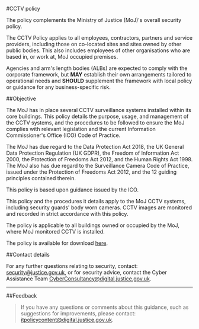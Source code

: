 #CCTV policy

The policy complements the Ministry of Justice (MoJ)'s overall security policy.

The CCTV Policy applies to all employees, contractors, partners and service providers, including those on co-located sites and sites owned by other public bodies. This also includes employees of other organisations who are based in, or work at, MoJ occupied premises.

Agencies and arm's length bodies (ALBs) are expected to comply with the corporate framework, but **MAY** establish their own arrangements tailored to operational needs and **SHOULD** supplement the framework with local policy or guidance for any business-specific risk.

##Objective

The MoJ has in place several CCTV surveillance systems installed within its core buildings. This policy details the purpose, usage, and management of the CCTV systems, and the procedures to be followed to ensure the MoJ complies with relevant legislation and the current Information Commissioner's Office (ICO) Code of Practice.

The MoJ has due regard to the Data Protection Act 2018, the UK General Data Protection Regulation (UK GDPR), the Freedom of Information Act 2000, the Protection of Freedoms Act 2012, and the Human Rights Act 1998. The MoJ also has due regard to the Surveillance Camera Code of Practice, issued under the Protection of Freedoms Act 2012, and the 12 guiding principles contained therein.

This policy is based upon guidance issued by the ICO.

This policy and the procedures it details apply to the MoJ CCTV systems, including security guards' body worn cameras. CCTV images are monitored and recorded in strict accordance with this policy.

The policy is applicable to all buildings owned or occupied by the MoJ, where MoJ monitored CCTV is installed.

The policy is available for download [here](/gs/MoJ_CCTV_Policy.docx).

##Contact details

For any further questions relating to security, contact: [security@justice.gov.uk](mailto:security@justice.gov.uk), or for security advice, contact the Cyber Assistance Team [CyberConsultancy@digital.justice.gov.uk](mailto:CyberConsultancy@digital.justice.gov.uk).

---

##Feedback

> If you have any questions or comments about this guidance, such as suggestions for improvements, please contact: [itpolicycontent@digital.justice.gov.uk](mailto:itpolicycontent@digital.justice.gov.uk).

